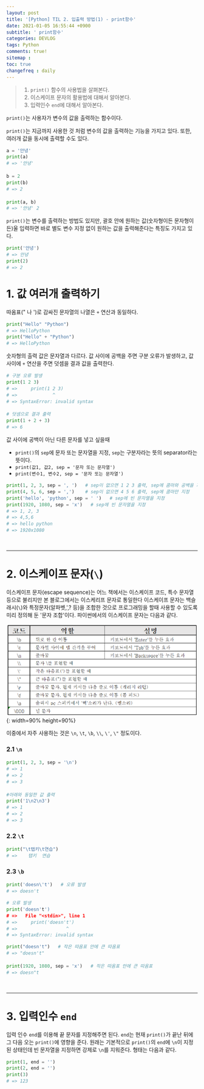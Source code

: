 ```yaml
---
layout: post
title: '[Python] TIL 2. 입출력 방법(1) - print함수'
date: 2021-01-05 16:55:44 +0900
subtitle: ' print함수'
categories: DEVLOG
tags: Python
comments: true!
sitemap :
toc: true
changefreq : daily
---
```


> 1. `print()` 함수의 사용법을 살펴본다.
> 2. 이스케이프 문자의 활용법에 대해서 알아본다.
> 3. 입력인수 `end`에 대해서 알아본다.

`print()`는 사용자가 변수의 값을 출력하는 함수이다.

`print()`는 지금까지 사용한 것 처럼 변수의 값을 출력하는 기능을 가지고 있다. 또한, 여러개 값을 동시에 출력할 수도 있다.

```python
a = '안녕'
print(a)
# => '안녕'

b = 2
print(b)
# => 2

print(a, b)
# => '안녕' 2
```

`print()`는 변수를 출력하는 방법도 있지만, 괄호 안에 원하는 값(숫자형이든 문자형이든)울 입력하면 바로 별도 변수 지정 없이 원하는 값을 출력해준다는 특징도 가지고 있다.

```python
print('안녕')
# => 안녕
print(2)
# => 2
```



# 1. 값 여러개 출력하기

따옴표(" 나 ')로 감싸진 문자열의 나열은 `+` 연산과 동일하다.

```python
print("Hello" "Python")
# => HelloPython
print("Hello" + "Python")
# => HelloPython
```

숫자형의 출력 값은 문자열과 다르다. 값 사이에 공백을 주면 구분 오류가 발생하고, 값 사이에 `+` 연산을 주면 덧셈을 결과 값을 출력한다. 

```python
# 구분 오류 발생
print(1 2 3)
# =>     print(1 2 3)
# =>             ^
# => SyntaxError: invalid syntax 

# 덧셈으로 결과 출력
print(1 + 2 + 3)
# => 6
```

값 사이에 공백이 아닌 다른 문자를 넣고 싶을때 

- `print()`의 `sep`에 문자 또는 문자열을 지정, `sep`는 구분자라는 뜻의 separator라는 뜻이다.
- `print(값1, 값2, sep = '문자 또는 문자열')`
- `print(변수1, 변수2, sep = '문자 또는 문자열')`

``` python
print(1, 2, 3, sep = ', ')   # sep이 없으면 1 2 3 출력, sep에 콤마와 공백을 지정
print(4, 5, 6, sep = ',')    # sep이 없으면 4 5 6 출력, sep에 콤마만 지정
print('hello', 'python', sep = ' ')   # sep에 빈 문자열을 지정
print(1920, 1080, sep = 'x')   # sep에 빈 문자열을 지정
# => 1, 2, 3
# => 4,5,6
# => hello python
# => 1920x1080
```

<br>

***

# 2. 이스케이프 문자(`\`)

  이스케이프 문자(escape sequence)는 어느 책에서는 이스케이프 코드, 특수 문자열 등으로 불리지만 본 블로그에서는 이스케리프 문자로 통일한다 이스케이프 문자는 백슬래시(`\`)와 특정문자(알파벳,',? 등)을 조합한 것으로 프로그래밍을 할때 사용할 수 있도록 미리 정의해 둔 '문자 조합'이다. 파이썬에서의 이스케이프 문자는 다음과 같다.

![title](/assets/img/DEVLOG/Python/TIL2/2021-01-05-Python-TIL2-1.png){: width=90% height=90%}

이중에서 자주 사용하는 것은 `\n`, `\t`, `\b`, `\\`, `\'`, `\"` 정도이다. 

###     2.1 `\n`

```python
print(1, 2, 3, sep = '\n')
# => 1
# => 2
# => 3

#아래와 동일한 값 출력
print('1\n2\n3')
# => 1
# => 2
# => 3
```

###     2.2 `\t`

```python
print("\t탭키\t연습")
# =>	탭키	연습
```

###     2.3 `\b`

```python
print('doesn\'t')   # 오류 발생
# => doesn't
```

```python
# 오류 발생
print('doesn't')   
# =>   File "<stdin>", line 1
# =>     print('doesn't')
# =>                  ^
# => SyntaxError: invalid syntax
```

```python
print("doesn't")   # 작은 따옴표 안에 큰 따옴표
# => "doesn't"

print(1920, 1080, sep = 'x')   # 작은 따옴표 안에 큰 따옴표
# => doesn"t
```

<br>

***

# 3. 입력인수 `end`

입력 인수 `end`를 이용해 끝 문자를 지정해주면 된다. `end`는 현재 `print()`가 끝난 뒤에 그 다음 오는 `print()`에 영향을 준다. 원래는 기본적으로 `print()`의 `end`에 `\n`이 지정된 상태인데 빈 문자열을 지정하면 강제로 `\n`를 지워준다. 형태는 다음과 같다.

```python
print(1, end = '')
print(2, end = '')
print(3)
# => 123
```